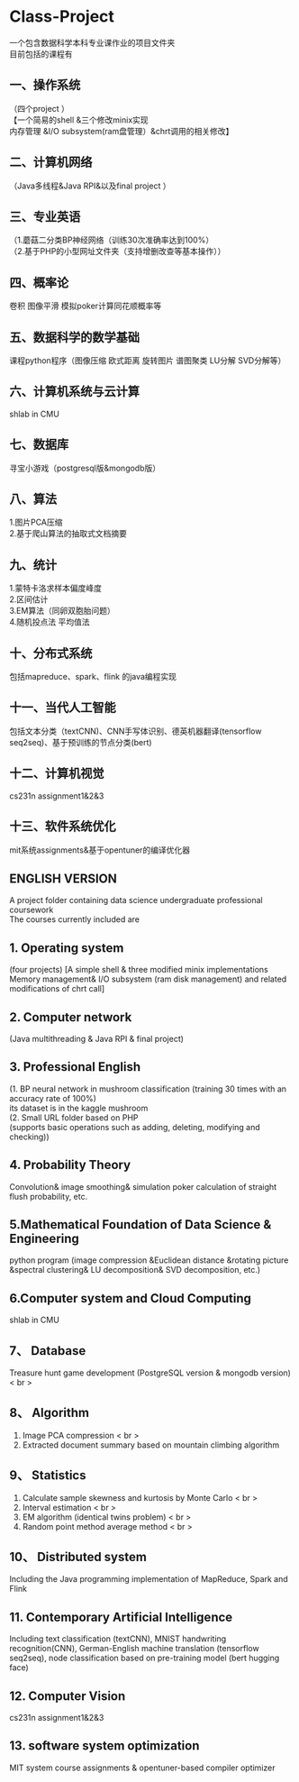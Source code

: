 # Class-Project
一个包含数据科学本科专业课作业的项目文件夹<br>
目前包括的课程有
## 一、操作系统
（四个project ）<br>
【一个简易的shell &三个修改minix实现 <br>
内存管理 &I/O subsystem(ram盘管理）&chrt调用的相关修改】
## 二、计算机网络
（Java多线程&Java RPI&以及final project ）
## 三、专业英语
（1.蘑菇二分类BP神经网络（训练30次准确率达到100%）<br>
（2.基于PHP的小型网址文件夹（支持增删改查等基本操作））
## 四、概率论
卷积 图像平滑 模拟poker计算同花顺概率等
## 五、数据科学的数学基础
课程python程序（图像压缩 欧式距离 旋转图片 谱图聚类 LU分解 SVD分解等）
## 六、计算机系统与云计算
shlab in CMU<br>
## 七、数据库
寻宝小游戏（postgresql版&mongodb版）<br>
## 八、算法
1.图片PCA压缩<br>
2.基于爬山算法的抽取式文档摘要
## 九、统计
1.蒙特卡洛求样本偏度峰度<br>
2.区间估计<br>
3.EM算法（同卵双胞胎问题）<br>
4.随机投点法 平均值法<br>
## 十、分布式系统
包括mapreduce、spark、flink 的java编程实现<br>
## 十一、当代人工智能
包括文本分类（textCNN)、CNN手写体识别、德英机器翻译(tensorflow seq2seq)、基于预训练的节点分类(bert)<br>
## 十二、计算机视觉
cs231n assignment1&2&3<br>
## 十三、软件系统优化
mit系统assignments&基于opentuner的编译优化器<br>


## ENGLISH VERSION
A project folder containing data science undergraduate professional coursework<br>
The courses currently included are
## 1. Operating system 
(four projects)
[A simple shell & three modified minix implementations<br>
Memory management& I/O subsystem (ram disk management) and related modifications of chrt call]
## 2. Computer network
(Java multithreading & Java RPI & final project)
## 3. Professional English 
(1.  BP neural network in mushroom classification (training 30 times with an accuracy rate of 100%)<br>
its dataset is in the kaggle mushroom<br>
(2. Small URL folder based on PHP <br>(supports basic operations such as adding, deleting, modifying and checking))
## 4. Probability Theory
Convolution& image smoothing& simulation poker calculation of straight flush probability, etc.
## 5.Mathematical Foundation of Data Science & Engineering
python program (image compression &Euclidean distance &rotating picture &spectral clustering& LU decomposition& SVD decomposition, etc.)
## 6.Computer system and Cloud Computing
shlab in CMU<br>
## 7、 Database
Treasure hunt game development (PostgreSQL version & mongodb version) < br >
## 8、 Algorithm
1. Image PCA compression < br >
2. Extracted document summary based on mountain climbing algorithm
## 9、 Statistics
1. Calculate sample skewness and kurtosis by Monte Carlo < br >
2. Interval estimation < br >
3. EM algorithm (identical twins problem) < br >
4. Random point method average method < br >
## 10、 Distributed system
Including the Java programming implementation of MapReduce, Spark and Flink<br>
## 11. Contemporary Artificial Intelligence
Including text classification (textCNN), MNIST handwriting recognition(CNN), German-English machine translation (tensorflow seq2seq), node classification based on pre-training model (bert hugging face)<br>
## 12. Computer Vision
cs231n assignment1&2&3<br>
## 13. software system optimization
MIT system course assignments & opentuner-based compiler optimizer<br>
